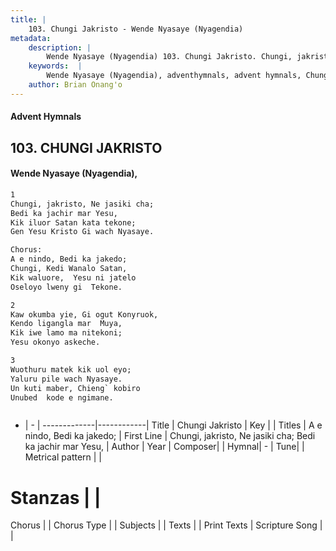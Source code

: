 ```yaml
---
title: |
    103. Chungi Jakristo - Wende Nyasaye (Nyagendia)
metadata:
    description: |
        Wende Nyasaye (Nyagendia) 103. Chungi Jakristo. Chungi, jakristo, Ne jasiki cha; Bedi ka jachir mar Yesu, Kik iluor Satan kata tekone; Gen Yesu Kristo Gi wach Nyasaye.  Chorus: A e nindo, Bedi ka jakedo; Chungi, Kedi Wanalo Satan, Kik waluore,  Yesu ni jatelo Oseloyo lweny gi  Tekone.  
    keywords:  |
        Wende Nyasaye (Nyagendia), adventhymnals, advent hymnals, Chungi Jakristo, Chungi, jakristo, Ne jasiki cha; Bedi ka jachir mar Yesu,. A e nindo, Bedi ka jakedo;
    author: Brian Onang'o
---
```


#### Advent Hymnals
## 103. CHUNGI JAKRISTO
####  Wende Nyasaye (Nyagendia),

```txt
1
Chungi, jakristo, Ne jasiki cha;
Bedi ka jachir mar Yesu,
Kik iluor Satan kata tekone;
Gen Yesu Kristo Gi wach Nyasaye.

Chorus:
A e nindo, Bedi ka jakedo;
Chungi, Kedi Wanalo Satan,
Kik waluore,  Yesu ni jatelo
Oseloyo lweny gi  Tekone.

2
Kaw okumba yie, Gi ogut Konyruok,
Kendo ligangla mar  Muya,
Kik iwe lamo ma nitekoni;
Yesu okonyo askeche.

3
Wuothuru matek kik uol eyo;
Yaluru pile wach Nyasaye.
Un kuti maber, Chieng` kobiro
Unubed  kode e ngimane.



```

- |   -  |
-------------|------------|
Title | Chungi Jakristo |
Key |  |
Titles | A e nindo, Bedi ka jakedo; |
First Line | Chungi, jakristo, Ne jasiki cha; Bedi ka jachir mar Yesu, |
Author | 
Year | 
Composer| |
Hymnal|  - |
Tune|  |
Metrical pattern | |
# Stanzas |  |
Chorus |  |
Chorus Type |  |
Subjects | |
Texts |  |
Print Texts | 
Scripture Song |  |
    
